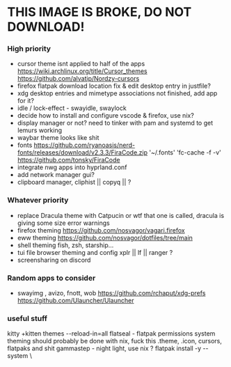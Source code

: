 # THIS IMAGE IS BROKE, DO NOT DOWNLOAD!

### High priority
- cursor theme isnt applied to half of the apps  https://wiki.archlinux.org/title/Cursor_themes https://github.com/alvatip/Nordzy-cursors
- firefox flatpak download location fix & edit desktop entry in justfile?
- xdg desktop entries and mimetype associations not finished, add app for it?
- idle / lock-effect - swayidle, swaylock
- decide how to install and configure vscode & firefox, use nix?
- display manager or not? need to tinker with pam and systemd to get lemurs working
- waybar theme looks like shit
- fonts 
https://github.com/ryanoasis/nerd-fonts/releases/download/v2.3.3/FiraCode.zip   '~/.fonts'     'fc-cache -f -v'
https://github.com/tonsky/FiraCode
- integrate nwg apps into hyprland.conf
- add network manager gui?
- clipboard manager, cliphist || copyq || ?

### Whatever priority
- replace Dracula theme with Catpucin or wtf that one is called, dracula is giving some size error warnings
- firefox theming https://github.com/nosvagor/vagari.firefox
- eww theming https://github.com/nosvagor/dotfiles/tree/main
- shell theming fish, zsh, starship...
- tui file browser theming and config  xplr || lf || ranger ?
- screensharing on discord

### Random apps to consider
- swayimg , avizo, fnott, wob
https://github.com/rchaput/xdg-prefs
https://github.com/Ulauncher/Ulauncher


### useful stuff
kitty +kitten themes --reload-in=all
flatseal - flatpak permissions
system theming should probably be done with nix, fuck this .theme, .icon, cursors, flatpaks and shit
gammastep - night light, use nix ?
flatpak install -y --system \\

